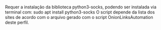 Requer a instalação da biblioteca python3-socks, podendo ser instalada via terminal com: sudo apt install python3-socks
O script depende da lista dos sites de acordo com o arquivo gerado com o script OnionLinksAutomation deste perfil.
